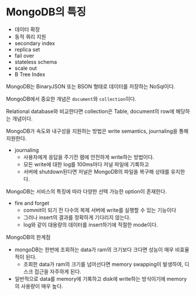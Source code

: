 # MongoDB의 특징

- 데이터 확장
- 동적 쿼리 지원
- secondary index
- replica set
- fail over
- stateless schema
- scale out
- B Tree Index

MongoDB는 BinaryJSON 또는 BSON 형태로 데이터를 저장하는 NoSql이다.

MongoDB에서 중요한 개념은 `document`와 `collection`이다.

Relational database와 비교한다면
collection은 Table, document의 row에 해당하는 개념이다.

MongoDB가 속도와 내구성을 지원하는 방법은 write semantics, journaling을 통해 지원한다.

- journaling 
  - 사용자에게 응답을 주기전 램에 안전하게 write하는 방법이다.
  - 모든 write에 대한 log를 100ms마다 저널 파일에 기록하고
  - 서버에 shutdown된다면 저널은 MongoDB의 파일을 복구해 상태를 유지한다.

MongoDB는 서비스의 특징에 따라 다양한 선택 가능한 option이 존재한다.
- fire and forget
  - commit이 되기 전 다수의 복제 서버에 write를 실행할 수 있는 기능이다
  - 그러나 insert의 결과를 정확하게 기다리지 않는다.
  - log와 같이 대용량의 데이터를 insert하기에 적절한 mode이다.

MongoDB의 한계점
- mongoDB는 한번에 조회하는 data가 ram의 크기보다 크다면 성능이 매우 비효율적이 된다.
  - 조회한 data가 ram의 크기를 넘어선다면 memory swapping이 발생하여, 디스크 접근을 자주하게 된다.
- 일반적으로 data를 memory에 기록하고 disk에 write하는 방식이기에 memory의 사용량이 매우 높다.

